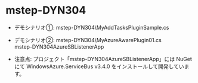 # mstep-DYN304


* デモシナリオ①:
mstep-DYN304\MyAddTasksPluginSample.cs  

* デモシナリオ②:
mstep-DYN304\MyAzureAwarePlugin01.cs  
mstep-DYN304AzureSBListenerApp  

* 注意点:
プロジェクト「mstep-DYN304AzureSBListenerApp」には NuGet にて WindowsAzure.ServiceBus v3.4.0 をインストールして開発しています。  
